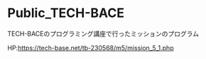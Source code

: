 # Public_TECH-BACE
TECH-BACEのプログラミング講座で行ったミッションのプログラム

HP:https://tech-base.net/tb-230568/m5/mission_5_1.php
